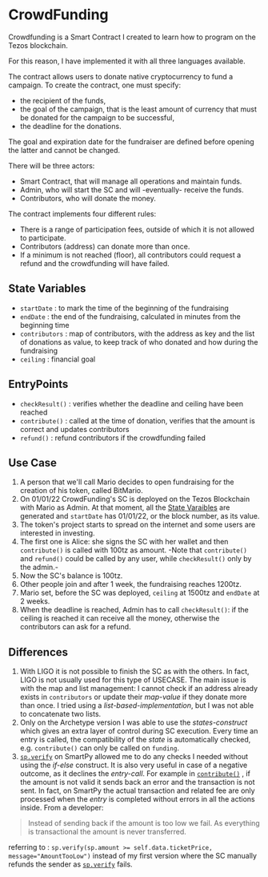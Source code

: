 # CrowdFunding
Crowdfunding is a Smart Contract I created to learn how to program on the Tezos blockchain.

For this reason, I have implemented it with all three languages available.

The contract allows users to donate native cryptocurrency to fund a campaign. To create the contract, one must specify:
- the recipient of the funds,
- the goal of the campaign, that is the least amount of currency that must be donated for the campaign to be successful,
- the deadline for the donations.

The goal and expiration date for the fundraiser are defined before opening the latter and cannot be changed.

There will be three actors:
- Smart Contract, that will manage all operations and maintain funds.
- Admin, who will start the SC and will -eventually- receive the funds.
- Contributors, who will donate the money.

The contract implements four different rules:
- There is a range of participation fees, outside of which it is not allowed to participate.
- Contributors (address) can donate more than once. 
- If a minimum is not reached (floor), all contributors could request a refund and the crowdfunding will have failed.
  

## State Variables
- `startDate` : to mark the time of the beginning of the fundraising 
- `endDate` : the end of the fundraising, calculated in minutes from the beginning time
- `contributors` : map of contributors, with the address as key and the list of donations as value, to keep track of who donated and how during the fundraising
- `ceiling` : financial goal


## EntryPoints
- `checkResult()` : verifies whether the deadline and ceiling have been reached
- `contribute()` : called at the time of donation, verifies that the amount is correct and updates contributors
- `refund()` : refund contributors if the crowdfunding failed


## Use Case
1. A person that we'll call Mario decides to open fundraising for the creation of his token, called BitMario.
2. On 01/01/22 CrowdFunding's SC is deployed on the Tezos Blockchain with Mario as Admin. At that moment, all the [State Varaibles](#state-variables) are generated and `startDate` has 01/01/22, or the block number, as its value.
3. The token's project starts to spread on the internet and some users are interested in investing.
4. The first one is Alice: she signs the SC with her wallet and then `contribute()` is called with 100tz as amount. -Note that `contribute()` and `refund()` could be called by any user, while `checkResult()` only by the admin.-
5. Now the SC's balance is 100tz.
6.  Other people join and after 1 week, the fundraising reaches 1200tz.
7.  Mario set, before the SC was deployed, `ceiling` at 1500tz and `endDate` at 2 weeks.
8.  When the deadline is reached, Admin has to call `checkResult()`: if the ceiling is reached it can receive all the money, otherwise the contributors can ask for a refund.


## Differences
1. With LIGO it is not possible to finish the SC as with the others. In fact, LIGO is not usually used for this type of USECASE. The main issue is with the map and list management: I cannot check if an address already exists in `contributors` or update their *map-value* if they donate more than once. I tried using a *list-based-implementation*, but I was not able to concatenate two lists.
2. Only on the Archetype version I was able to use the *states-construct* which gives an extra layer of control during SC execution. Every time an entry is called, the compatibility of the *state* is automatically checked, e.g. `contribute()` can only be called on `funding`.
3. [`sp.verify`]( l ) on SmartPy allowed me to do any checks I needed without using the *if-else* construct. It is also very useful in case of a negative outcome, as it declines the *entry-call*. For example in [`contribute()`](https://github.com/TheMastro-11/Evaluating-execution-and-development-costs-in-the-Tezos-blockchain/tree/contracts/CrowdFunding/SmartPy/#contribute) , if the amount is not valid it sends back an error and the transaction is not sent. In fact, on SmartPy the actual transaction and related fee are only processed when the *entry* is completed without errors in all the actions inside. 
From a developer: 
> Instead of sending back if the amount is too low we fail.
As everything is transactional the amount is never transferred.

referring to : `sp.verify(sp.amount >= self.data.ticketPrice, message="AmountTooLow")` instead of my first version where the SC manually refunds the sender as [`sp.verify`](https://smartpy.io/docs/general/checking_condition/#asserts) fails.


